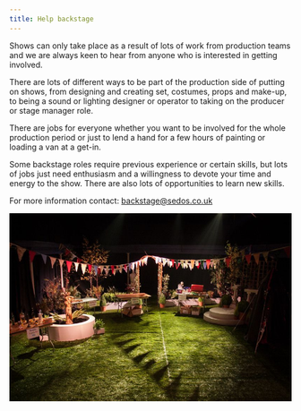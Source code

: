 ```yaml
---
title: Help backstage
---
```

Shows can only take place as a result of lots of work from production teams and we are always keen to hear from anyone who is interested in getting involved.

There are lots of different ways to be part of the production side of putting on shows, from designing and creating set, costumes, props and make-up, to being a sound or lighting designer or operator to taking on the producer or stage manager role. 

There are jobs for everyone whether you want to be involved for the whole production period or just to lend a hand for a few hours of painting or loading a van at a get-in. 

Some backstage roles require previous experience or certain skills, but lots of jobs just need enthusiasm and a willingness to devote your time and energy to the show. There are also lots of opportunities to learn new skills.

For more information contact: backstage@sedos.co.uk

![](/assets/8119013834_92dfdaa97c_c.jpg)
